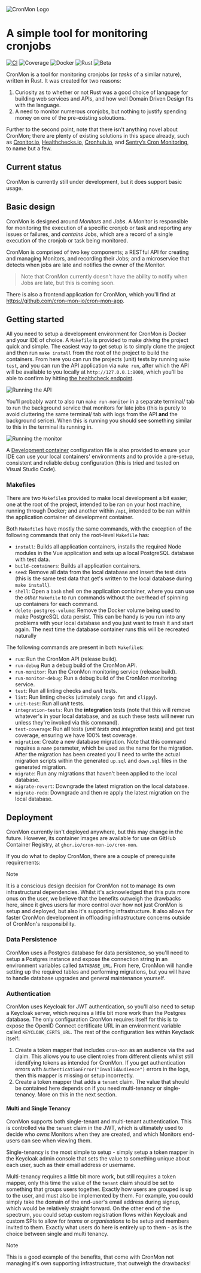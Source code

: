 ![CronMon Logo](.github/assets/logo.svg)

# A simple tool for monitoring cronjobs

[![CI](https://github.com/cron-mon-io/cron-mon/actions/workflows/ci.yml/badge.svg)](https://github.com/cron-mon-io/cron-mon/actions/workflows/ci.yml)
![Coverage](https://img.shields.io/badge/coverage-100%25-green)
![Docker](https://img.shields.io/badge/Docker-2CA5E0?logo=docker&logoColor=white)
![Rust](https://img.shields.io/badge/Rust-000000?logo=rust&logoColor=white)
![Beta](https://img.shields.io/badge/Status-beta-blue)

CronMon is a tool for monitoring cronjobs (or _tasks_ of a similar nature), written in Rust. It was
created for two reasons:

1. Curiosity as to whether or not Rust was a good choice of language for building web services and
   APIs, and how well Domain Driven Design fits with the language.
2. A need to monitor numerous cronjobs, but nothing to justify spending money on one of the
   pre-existing soloutions.

Further to the second point, note that there isn't anything novel about CronMon; there are plenty of
existing solutions in this space already, such as
[Cronitor.io](https://cronitor.io/cron-job-monitoring), [Healthchecks.io](https://healthchecks.io),
[Cronhub.io](https://cronhub.io), and
[Sentry’s Cron Monitoring](https://sentry.io/for/cron-monitoring/), to name but a few.

## Current status

CronMon is currently still under development, but it does support basic usage.

## Basic design

CronMon is designed around _Monitors_ and _Jobs_. A Monitor is responsible for monitoring the
execution of a specific cronjob or task and reporting any issues or failures, and _contains_ Jobs,
which are a record of a single execution of the cronjob or task being monitored.

CronMon is comprised of two key components; a RESTful API for creating and managing Monitors, and
recording their Jobs; and a microservice that detects when jobs are late and notifies the owner of
the Monitor.

> Note that CronMon currently doesn't have the ability to notify when Jobs are late, but this is
> coming soon.

There is also a frontend application for CronMon, which you'll find at
https://github.com/cron-mon-io/cron-mon-app.

## Getting started

All you need to setup a development environment for CronMon is Docker and your IDE of choice. A
`Makefile` is provided to make _driving_ the project quick and simple. The easiest way to get setup
is to simply clone the project and then run `make install` from the root of the project to build the
containers. From here you can run the projects (unit) tests by running `make test`, and you can run
the API application via `make run`, after which the API will be available to you locally at
`http://127.0.0.1:8000`, which you'll be able to confirm by hitting
[the healthcheck endpoint](http://127.0.0.1:8000/api/v1/health).

![Running the API](.github/assets/getting-started.gif)

You'll probably want to also run `make run-monitor` in a separate terminal/ tab to run the
background service that monitors for late jobs (this is purely to avoid cluttering the same
terminal/ tab with logs from the API **and** the background serice). When this is running you should
see something similar to this in the terminal its running in.

![Running the monitor](.github/assets/run-monitor.gif)

A [Development container](https://containers.dev/) configuration file is also provided to ensure
your IDE can use your local containers' environments and to provide a pre-setup, consistent and
reliable debug configuration (this is tried and tested on Visual Studio Code).

### Makefiles

There are two `Makefile`s provided to make local development a bit easier; one at the root of the
project, intended to be ran on your host machine, running through Docker; and another within `/api`,
intended to be ran within the application container of development container.

Both `Makefile`s have mostly the same commands, with the exception of the following commands that
only the root-level `Makefile` has:

- `install`: Builds all application containers, installs the required Node modules in the Vue
  application and sets up a local PostgreSQL database with test data.
- `build-containers`: Builds all application containers.
- `seed`: Remove all data from the local database and insert the test data (this is the same test
  data that get's written to the local database during `make install`).
- `shell`: Open a `bash` shell on the application container, where you can use the _other_
  `Makefile` to run commands without the overhead of spinning up containers for each command.
- `delete-postgres-volume`: Remove the Docker volume being used to make PostgreSQL data persist.
  This can be handy is you run into any problems with your local database and you just want to trash
  it and start again. The next time the database container runs this will be recreated naturally

The following commands are present in both `Makefile`s:

- `run`: Run the CronMon API (release build).
- `run-debug` Run a debug build of the CronMon API.
- `run-monitor`: Run the CronMon monitoring service (release build).
- `run-monitor-debug`: Run a debug build of the CronMon monitoring service.
- `test`: Run all linting checks and _unit_ tests.
- `lint`: Run linting checks (utimately `cargo fmt` and `clippy`).
- `unit-test`: Run all _unit_ tests.
- `integration-tests`: Run the **integration** tests (note that this will remove whatever's in your
  local database, and as such these tests will never run unless they're invoked via this command).
- `test-coverage`: Run **all** tests (_unit tests and integration tests_) and get test coverage,
  ensuring we have 100% test coverage.
- `migration`: Create a new database migration. Note that this command requires a `name` parameter,
  which be used as the name for the migration. After the migration has been created you'll need to
  write the actual migration scripts within the generated `up.sql` and `down.sql` files in the
  generated migration.
- `migrate`: Run any migrations that haven't been applied to the local database.
- `migrate-revert`: Downgrade the latest migration on the local database.
- `migrate-redo`: Downgrade and then re apply the latest migration on the local database.

## Deployment

CronMon currently isn't deployed anywhere, but this may change in the future. However, its container
images are available for use on GitHub Container Registry, at `ghcr.io/cron-mon-io/cron-mon`.

If you do what to deploy CronMon, there are a couple of prerequisite requirements:

> [!NOTE]
> It is a conscious design decision for CronMon not to manage its own infrastructural dependencies.
> Whilst it's acknowledged that this puts more onus on the user, we believe that the benefits
> outweigh the drawbacks here, since it gives users far more control over how not just CronMon is
> setup and deployed, but also it's supporting infrastructure. It also allows for faster CronMon
> development in offloading infrastructure concerns outside of CronMon's responsibility.

### Data Persistence

CronMon uses a Postgres database for data persistence, so you'll need to setup a Postgres instance
and expose the connection string in an environment variables called `DATABASE_URL`. From here,
CronMon will handle setting up the required tables and performing migrations, but you will have to
handle database upgrades and general maintenance yourself.

### Authentication

CronMon uses Keycloak for JWT authentication, so you'll also need to setup a Keycloak server, which
requires a little bit more work than the Postgres database. The only configuration CronMon requires
itself for this is to expose the OpenID Connect certificate URL in an environment variable called
`KEYCLOAK_CERTS_URL`. The rest of the configuration lies within Keyclaok itself:

1. Create a token mapper that includes `cron-mon` as an audience via the `aud` claim. This allows
   you to use client roles from different clients whilst still identifying tokens as intended for
   CronMon. If you get authentication errors with `AuthenticationError("InvalidAudience")` errors in
   the logs, then this mapper is missing or setup incorrectly.
2. Create a token mapper that adds a `tenant` claim. The value that should be contained here depends
   on if you need multi-tenancy or single-tenancy. More on this in the next section.

#### Multi and Single Tenancy

CronMon supports both single-tenant and multi-tenant authentication. This is controlled via the
`tenant` claim in the JWT, which is ultimately used to decide who _owns_ Monitors when they are
created, and which Monitors end-users can see when viewing them.

Single-tenancy is the most simple to setup - simply setup a token mapper in the Keycloak admin
console that sets the value to something unique about each user, such as their email address or
username.

Multi-tenancy requires a little bit more work, but still requires a token mapper, only this time the
value of the `tenant` claim should be set to something that groups users together. Exactly how users
are grouped is up to the user, and must also be implemented by them. For example, you could simply
take the domain of the end-user's email address during signup, which would be relatively straight
forward. On the other end of the spectrum, you could setup custom registration flows within Keycloak
and custom SPIs to allow for _teams_ or _organisations_ to be setup and members invited to them.
Exactly what users do here is entirely up to them - as is the choice between single and multi
tenancy.

> [!NOTE]
> This is a good example of the benefits, that come with CronMon not managing it's own supporting
infrastructure, that outweigh the drawbacks!
